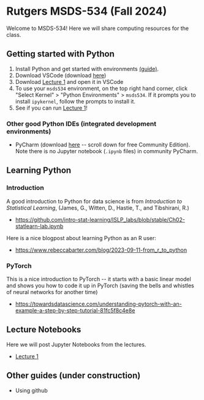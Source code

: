 # Rutgers MSDS-534 (Fall 2024)

Welcome to MSDS-534! Here we will share computing resources for the class.

## Getting started with Python

1. Install Python and get started with environments [(guide)](getting-started-python.md).
2. Download VSCode (download [here](https://code.visualstudio.com))
3. Download [Lecture 1](lectures/lecture-1/lecture-1.ipynb) and open it in VSCode
4. To use your `msds534` environment, on the top right hand corner, click "Select Kernel" > "Python Environments" > `msds534`. If it prompts you to install `ipykernel`, follow the prompts to install it.
5. See if you can run [Lecture 1](lectures/lecture-1/lecture-1.ipynb)!

### Other good Python IDEs (integrated development environments)
- PyCharm (download [here](https://www.jetbrains.com/pycharm/download) -- scroll down for free Community Edition). Note there is no Jupyter notebook (`.ipynb` files) in community PyCharm.

## Learning Python

### Introduction
A good introduction to Python for data science is from _Introduction to Statistical Learning_, (James, G., Witten, D., Hastie, T., and Tibshirani, R.)
- https://github.com/intro-stat-learning/ISLP_labs/blob/stable/Ch02-statlearn-lab.ipynb

Here is a nice blogpost about learning Python as an R user:
- https://www.rebeccabarter.com/blog/2023-09-11-from_r_to_python

### PyTorch
This is a nice introduction to PyTorch -- it starts with a basic linear model and shows you how to code it up in PyTorch (saving the bells and whistles of neural networks for another time)
- https://towardsdatascience.com/understanding-pytorch-with-an-example-a-step-by-step-tutorial-81fc5f8c4e8e

## Lecture Notebooks

Here we will post Jupyter Notebooks from the lectures.

- [Lecture 1](lectures/lecture-1/lecture-1.ipynb)




## Other guides (under construction)

- Using github
